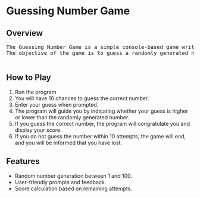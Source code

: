  <h1>Guessing Number Game </h1> 

  <h2>Overview</h2>
  <pre>The Guessing Number Game is a simple console-based game written in Java. 
The objective of the game is to guess a randomly generated number between 1 and 100 within 10 attempts.
    </pre>
    
  <h2>How to Play</h2>
    <ol>
        <li>Run the program</li>
        <li>You will have 10 chances to guess the correct number.</li>
        <li>Enter your guess when prompted.</li>
        <li>The program will guide you by indicating whether your guess is higher or lower than the randomly generated number.</li>
        <li>If you guess the correct number, the program will congratulate you and display your score.</li>
        <li>If you do not guess the number within 10 attempts, the game will end, and you will be informed that you have lost.</li>
    </ol>

  <h2>Features</h2>
    <ul>
        <li>Random number generation between 1 and 100.</li>
        <li>User-friendly prompts and feedback.</li>
        <li>Score calculation based on remaining attempts.</li>
    </ul>

  <h1></h1>
